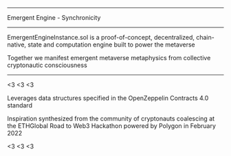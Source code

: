 ----------

Emergent Engine - Synchronicity

----------

EmergentEngineInstance.sol is a proof-of-concept, decentralized, chain-native, state and computation engine built to power the metaverse

Together we manifest emergent metaverse metaphysics from collective cryptonautic consciousness

----------

<3 <3 <3

Leverages data structures specified in the OpenZeppelin Contracts 4.0 standard

Inspiration synthesized from the community of cryptonauts coalescing at the ETHGlobal Road to Web3 Hackathon powered by Polygon in February 2022

<3 <3 <3